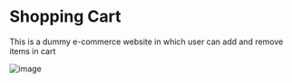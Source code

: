 # Shopping Cart
 This is a dummy e-commerce website in which user can add and remove items in cart

 ![image](https://github.com/AnkitaSingh2000/Cart/assets/89559467/67953318-d720-4e11-b6af-7d4105d18443)


